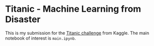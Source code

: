 # Titanic - Machine Learning from Disaster

This is my submission for the [Titanic challenge](https://www.kaggle.com/c/titanic/overview) from Kaggle. The main notebook of interest is `main.ipynb`. 